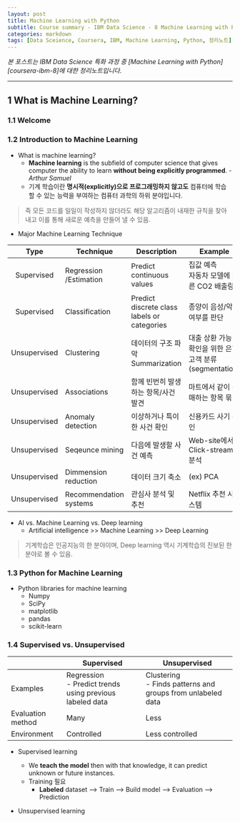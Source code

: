 ```yaml
---
layout: post
title: Machine Learning with Python
subtitle: Course summary - IBM Data Science - 8 Machine Learning with Python
categories: markdown
tags: [Data Sceience, Coursera, IBM, Machine Learning, Python, 정리노트]
---
```


*본 포스트는 IBM Data Science 특화 과정 중 [Machine Learning with Python][coursera-ibm-8]에 대한 정리노트입니다.*

***

## 1 What is Machine Learning?

### 1.1 Welcome

### 1.2 Introduction to Machine Learning

* What is machine learning?   
  * **Machine learning** is the subfield of computer science that gives computer the ability to learn **without being explicitly programmed**.  - *Arthur Samuel*
  * 기계 학습이란 **명시적(explicitly)으로 프로그래밍하지 않고도** 컴퓨터에 학습 할 수 있는 능력을 부여하는 컴퓨터 과학의 하위 분야입니다.

> 즉 모든 코드를 일일이 작성하지 않더라도 해당 알고리즘이 내재한 규칙을 찾아내고 이를 통해 새로운 예측을 만들어 낼 수 있음.

* Major Machine Learning Technique

|Type|Technique|Description|Example|
|:---:|---|---|---|
|Supervised|Regression<br>/Estimation|Predict continuous values |집값 예측<br>자동차 모델에 따른 CO2 배출량 |
|Supervised|Classification|Predict discrete class labels or categories |종양이 음성/악성 여부를 판단 |
|Unsupervised|Clustering|데이터의 구조 파악<br>Summarization|대출 상환 가능성 확인을 위한 은행 고객 분류(segmentation) |
|Unsupervised|Associations|함께 빈번히 발생하는 항목/사건 발견 |마트에서 같이 구매하는 항목 묶기 |
|Unsupervised|Anomaly detection|이상하거나 특이한 사건 확인|신용카드 사기 확인 |
|Unsupervised|Seqeunce mining|다음에 발생할 사건 예측 |Web-site에서 Click-stream 분석 |
|Unsupervised|Dimmension reduction|데이터 크기 축소|(ex) PCA|
|Unsupervised|Recommendation systems|관심사 분석 및 추천|Netflix 추천 시스템 |

* AI vs. Machine Learning vs. Deep learning
  * Artificial intelligence >> Machine Learning >> Deep Learning
> 기계학습은 인공지능의 한 분야이며, Deep learning 역시 기계학습의 진보된 한 분야로 볼 수 있음.

### 1.3 Python for Machine Learning

* Python libraries for machine learning
  * Numpy
  * SciPy
  * matplotlib
  * pandas
  * scikit-learn

### 1.4 Supervised vs. Unsupervised

||Supervised|Unsupervised|
|---|---|---|
|Examples|Regression<br>- Predict trends using previous labeled data|Clustering<br>- Finds patterns and groups from unlabeled data|
|Evaluation method|Many|Less|
|Environment|Controlled|Less controlled|

* Supervised learning
  * We **teach the model** then with that knowledge, it can predict unknown or future instances.
  * Training 필요
    * **Labeled** dataset --> Train --> Build model --> Evaluation --> Prediction

* Unsupervised learning
